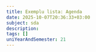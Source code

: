 ```yaml
---
title: Exemplu lista: Agenda
date: 2025-10-07T20:36:33+03:00
subject: sda
description: 
tags: []
uniYearAndSemester: 21
---
```


